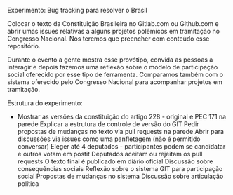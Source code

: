 Experimento: Bug tracking para resolver o Brasil

Colocar o texto da Constituição Brasileira no Gitlab.com ou Github.com e abrir umas issues relativas a alguns projetos polêmicos em tramitação no Congresso Nacional. Nós teremos que preencher com conteúdo esse repositório. 

Durante o evento a gente mostra esse provótipo, convida as pessoas a interagir e depois fazemos uma reflexão sobre o modelo de participação social oferecido por esse tipo de ferramenta. Comparamos também com o sistema oferecido pelo Congresso Nacional para acompanhar projetos em tramitação. 

Estrutura do experimento:

* Mostrar as versões da constituição do artigo 228 - original e PEC 171 na parede
Explicar a estrutura de controle de versão do GIT
Pedir propostas de mudanças no texto via pull requests na parede
Abrir para discussões via issues como uma panfletagem (não é permitido conversar)
Eleger até 4 deputados - participantes podem se candidatar e outros votam em postit
Deputados aceitam ou rejeitam os pull requests
O texto final é publicado em diário oficial
Discussão sobre consequências sociais
Reflexão sobre o sistema GIT para participação social
Propostas de mudanças no sistema
Discussão sobre articulação política
